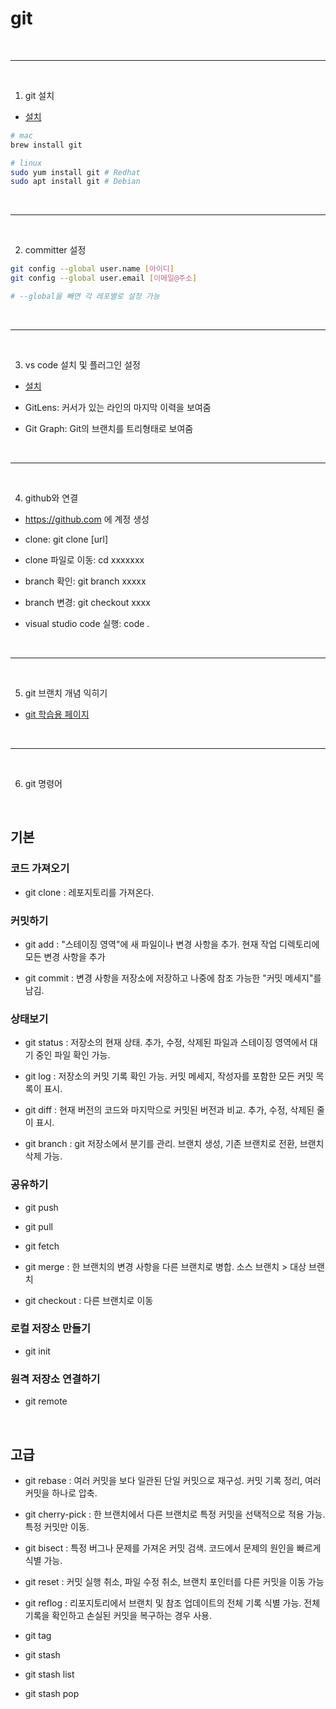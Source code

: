 # git

<br/>

---

<br/>

1. git 설치

- [설치](https://git-scm.com/downloads)

```bash
# mac
brew install git

# linux
sudo yum install git # Redhat
sudo apt install git # Debian
```

<br/>

---

<br/>

2. committer 설정
```bash
git config --global user.name [아이디]
git config --global user.email [이메일@주소]

# --global을 빼면 각 레포별로 설정 가능
```

<br/>

---

<br/>

3. vs code 설치 및 플러그인 설정

- [설치](https://code.visualstudio.com/)

- GitLens: 커서가 있는 라인의 마지막 이력을 보여줌
- Git Graph: Git의 브랜치를 트리형태로 보여줌

<br/>

---

<br/>

4. github와 연결

- https://github.com 에 계정 생성

- clone: git clone [url]

- clone 파일로 이동: cd xxxxxxx

- branch 확인: git branch xxxxx

- branch 변경: git checkout xxxx

- visual studio code 실행: code .

<br/>

---

<br/>

5. git 브랜치 개념 익히기
- [git 학습용 페이지](https://learngitbranching.js.org/?locale=ko)

<br/>

---

<br/>

6. git 명령어

<br/>

## 기본

### 코드 가져오기

- git clone : 레포지토리를 가져온다.

### 커밋하기

- git add : "스테이징 영역"에 새 파일이나 변경 사항을 추가. 현재 작업 디렉토리에 모든 변경 사항을 추가

- git commit : 변경 사항을 저장소에 저장하고 나중에 참조 가능한 "커밋 메세지"를 남김.

### 상태보기

- git status : 저장소의 현재 상태. 추가, 수정, 삭제된 파일과 스테이징 영역에서 대기 중인 파일 확인 가능.

- git log : 저장소의 커밋 기록 확인 가능. 커밋 메세지, 작성자를 포함한 모든 커밋 목록이 표시.

- git diff : 현재 버전의 코드와 마지막으로 커밋된 버전과 비교. 추가, 수정, 삭제된 줄이 표시.

- git branch : git 저장소에서 분기를 관리. 브랜치 생성, 기존 브랜치로 전환, 브랜치 삭제 가능.

### 공유하기

- git push

- git pull

- git fetch

- git merge : 한 브랜치의 변경 사항을 다른 브랜치로 병합. 소스 브랜치 > 대상 브랜치

- git checkout : 다른 브랜치로 이동
### 로컬 저장소 만들기

- git init

### 원격 저장소 연결하기

- git remote

<br/>

## 고급

- git rebase : 여러 커밋을 보다 일관된 단일 커밋으로 재구성. 커밋 기록 정리, 여러 커밋을 하나로 압축.

- git cherry-pick : 한 브랜치에서 다른 브랜치로 특정 커밋을 선택적으로 적용 가능. 특정 커밋만 이동.

- git bisect : 특정 버그나 문제를 가져온 커밋 검색. 코드에서 문제의 원인을 빠르게 식별 가능.

- git reset : 커밋 실행 취소, 파일 수정 취소, 브랜치 포인터를 다른 커밋을 이동 가능

- git reflog : 리포지토리에서 브랜치 및 참조 업데이트의 전체 기록 식별 가능. 전체 기록을 확인하고 손실된 커밋을 복구하는 경우 사용.

- git tag

- git stash
- git stash list
- git stash pop

